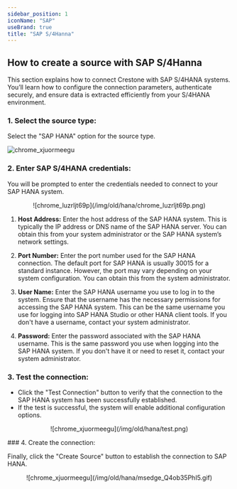 ```yaml
---
sidebar_position: 1
iconName: "SAP"
useBrand: true
title: "SAP S/4Hanna"
---
```

## How to create a source with SAP S/4Hanna

This section explains how to connect Crestone with SAP S/4HANA systems.
You’ll learn how to configure the connection parameters, authenticate securely, and ensure data is extracted efficiently from your S/4HANA environment.

### 1. Select the source type:
Select the "SAP HANA" option for the source type.

![chrome_xjuormeegu](/img/old/hana/chrome_xjuormeegu.png)

### 2. Enter SAP S/4HANA credentials:
You will be prompted to enter the credentials needed to connect to your SAP HANA system.

<p align="center">
![chrome_luzrljt69p](/img/old/hana/chrome_luzrljt69p.png)
</p>

1. **Host Address:**
Enter the host address of the SAP HANA system. This is typically the IP address or DNS name of the SAP HANA server. You can obtain this from your system administrator or the SAP HANA system’s network settings.

2. **Port Number:**
Enter the port number used for the SAP HANA connection. The default port for SAP HANA is usually 30015 for a standard instance. However, the port may vary depending on your system configuration. You can obtain this from the system administrator.

3. **User Name:**
Enter the SAP HANA username you use to log in to the system. Ensure that the username has the necessary permissions for accessing the SAP HANA system. This can be the same username you use for logging into SAP HANA Studio or other HANA client tools. If you don't have a username, contact your system administrator.

4. **Password:**
Enter the password associated with the SAP HANA username. This is the same password you use when logging into the SAP HANA system. If you don't have it or need to reset it, contact your system administrator.

### 3. Test the connection:

- Click the "Test Connection" button to verify that the connection to the SAP HANA system has been successfully established.
- If the test is successful, the system will enable additional configuration options.

<p align="center">
![chrome_xjuormeegu](/img/old/hana/test.png)
</p>
### 4. Create the connection:

Finally, click the "Create Source" button to establish the connection to SAP HANA.

<p align="center">
![chrome_xjuormeegu](/img/old/hana/msedge_Q4ob35PhI5.gif)
</p>